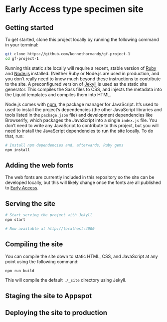 # Early Access type specimen site

<!-- TODO write description based on Omer’s content and then translate. -->

## Getting started

To get started, clone this project locally by running the following command in your terminal:

```sh
git clone https://github.com/kennethormandy/gf-project-1
cd gf-project-1
```

Running this static site locally will require a recent, stable version of [Ruby](https://www.ruby-lang.org/en/) and [Node.js](https://nodejs.org) installed. (Neither Ruby or Node.js are used in production, and you don’t really need to know much beyond these instructions to contribute to the site. A preconfigured version of [Jekyll](https://github.com/jekyll/jekyll) is used as the static site generator. This compiles the Sass files to CSS, and injects the metadata into the Liquid templates and compiles them into HTML.

Node.js comes with [npm](https://npmjs.org), the package manager for JavaScript. It’s used to used to install the project’s dependencies (the other JavaScript libraries and tools listed in the `package.json` file) and development dependencies like Browserify, which packages the JavaScript into a single `index.js` file. You don’t need to write any JavaScript to contribute to this project, but you will need to install the JavaScript dependencies to run the site locally. To do that, run:

```sh
# Install npm dependencies and, afterwards, Ruby gems
npm install
```

## Adding the web fonts

The web fonts are currently included in this repository so the site can be developed locally, but this will likely change once the fonts are all published to [Early Access](https://fonts.google.com/earlyaccess).

## Serving the site

```sh
# Start serving the project with Jekyll
npm start

# Now available at http://localhost:4000
```

## Compiling the site

You can compile the site down to static HTML, CSS, and JavaScript at any point using the following command:

```sh
npm run build
```

This will compile the default `./_site` directory using Jekyll.

## Staging the site to Appspot

<!-- TODO -->

## Deploying the site to production

<!-- TODO

Running the following command will automatically compile the site and publish it to the domain:

```sh
npm run deploy
``` -->
